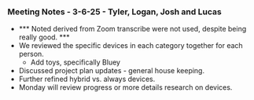 ### Meeting Notes - 3-6-25 - Tyler, Logan, Josh and Lucas 
- *** Noted derived from Zoom transcribe were not used, despite being really good. ***
- We reviewed the specific devices in each category together for each person.
  -   Add toys, specifically Bluey
- Discussed project plan updates - general house keeping.  
- Further refined hybrid vs. always devices.    
- Monday will review progress or more details research on devices.  
